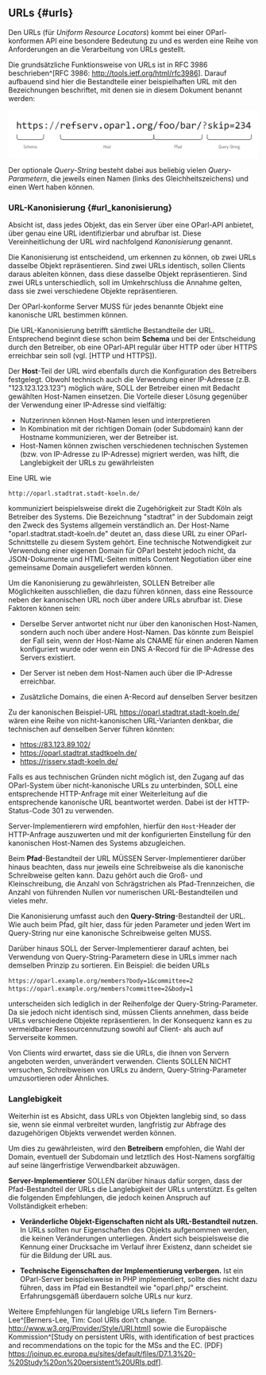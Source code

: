 ## URLs {#urls}

Den URLs (für _Uniform Resource Locators_)
kommt bei einer OParl-konformen API eine besondere Bedeutung zu und es werden eine
Reihe von Anforderungen an die Verarbeitung von URLs gestellt.

Die grundsätzliche Funktionsweise von URLs ist in RFC 3986
beschrieben^[RFC 3986: <http://tools.ietf.org/html/rfc3986>]. Darauf aufbauend sind
hier die Bestandteile einer beispielhaften URL mit den Bezeichnungen beschriftet,
mit denen sie in diesem Dokument benannt werden:

![Benennung von URL-Bestandteilen](images/url.png)

Der optionale _Query-String_ besteht dabei aus beliebig vielen _Query-Parametern_, die
jeweils einen Namen (links des Gleichheitszeichens) und einen Wert haben können.

### URL-Kanonisierung {#url_kanonisierung}

Absicht ist, dass jedes Objekt, das ein Server über eine OParl-API anbietet, über genau
eine URL identifizierbar und abrufbar ist. Diese Vereinheitlichung der URL wird
nachfolgend _Kanonisierung_ genannt.

Die Kanonisierung ist entscheidend, um erkennen zu können, ob zwei URLs dasselbe
Objekt repräsentieren. Sind zwei URLs identisch, sollen Clients daraus ableiten können,
dass diese dasselbe Objekt repräsentieren. Sind zwei URLs unterschiedlich, soll
im Umkehrschluss die Annahme gelten, dass sie zwei verschiedene Objekte repräsentieren.

Der OParl-konforme Server MUSS für jedes benannte Objekt eine kanonische URL bestimmen können.

Die URL-Kanonisierung betrifft sämtliche Bestandteile der URL. Entsprechend beginnt diese
schon beim **Schema** und bei der Entscheidung durch den Betreiber, ob eine OParl-API regulär
über HTTP oder über HTTPS erreichbar sein soll (vgl. [HTTP und HTTPS]).

Der **Host**-Teil der URL wird ebenfalls durch die Konfiguration des Betreibers festgelegt.
Obwohl technisch auch die Verwendung einer IP-Adresse (z.B. "123.123.123.123") möglich wäre,
SOLL der Betreiber einen mit Bedacht gewählten Host-Namen einsetzen. Die Vorteile dieser Lösung
gegenüber der Verwendung einer IP-Adresse sind vielfältig:

* Nutzerinnen können Host-Namen lesen und interpretieren
* In Kombination mit der richtigen Domain (oder Subdomain) kann der Hostname
  kommunizieren, wer der Betreiber ist.
* Host-Namen können zwischen verschiedenen technischen Systemen (bzw. von IP-Adresse zu IP-Adresse)
  migriert werden, was hilft, die Langlebigkeit der URLs zu gewährleisten

Eine URL wie

    http://oparl.stadtrat.stadt-koeln.de/

kommuniziert beispielsweise direkt die Zugehörigkeit zur Stadt Köln als Betreiber des Systems. Die
Bezeichnung "stadtrat" in der Subdomain zeigt den Zweck des Systems allgemein verständlich an.
Der Host-Name "oparl.stadtrat.stadt-koeln.de" deutet an, dass diese URL zu einer
OParl-Schnittstelle zu diesem System gehört. Eine technische Notwendigkeit zur Verwendung einer
eigenen Domain für OParl besteht jedoch nicht, da JSON-Dokumente und HTML-Seiten
mittels Content Negotiation über eine gemeinsame Domain ausgeliefert werden können.

Um die Kanonisierung zu gewährleisten, SOLLEN Betreiber alle Möglichkeiten ausschließen,
die dazu führen können, dass eine Ressource neben der kanonischen URL noch über andere URLs
abrufbar ist. Diese Faktoren können sein:

* Derselbe Server antwortet nicht nur über den kanonischen Host-Namen, sondern auch noch über andere
  Host-Namen. Das könnte zum Beispiel der Fall sein, wenn der Host-Name als CNAME für einen anderen
  Namen konfiguriert wurde oder wenn ein DNS A-Record für die IP-Adresse des Servers existiert.

* Der Server ist neben dem Host-Namen auch über die IP-Adresse erreichbar.

* Zusätzliche Domains, die einen A-Record auf denselben Server besitzen

Zu der kanonischen Beispiel-URL https://oparl.stadtrat.stadt-koeln.de/ wären
eine Reihe von nicht-kanonischen URL-Varianten denkbar, die technischen auf
denselben Server führen könnten:

* https://83.123.89.102/
* https://oparl.stadtrat.stadtkoeln.de/
* https://risserv.stadt-koeln.de/

Falls es aus technischen Gründen nicht möglich ist, den Zugang auf das OParl-System über nicht-kanonische
URLs zu unterbinden, SOLL eine entsprechende HTTP-Anfrage mit einer Weiterleitung auf die entsprechende
kanonische URL beantwortet werden. Dabei ist der HTTP-Status-Code 301 zu verwenden.

Server-Implementierern wird empfohlen, hierfür den `Host`-Header der HTTP-Anfrage auszuwerten und mit
der konfigurierten Einstellung für den kanonischen Host-Namen des Systems abzugleichen.

Beim **Pfad**-Bestandteil der URL MÜSSEN Server-Implementierer darüber hinaus beachten, dass
nur jeweils eine Schreibweise als die kanonische Schreibweise gelten kann. Dazu gehört auch
die Groß- und Kleinschreibung, die Anzahl von Schrägstrichen als Pfad-Trennzeichen, die Anzahl
von führenden Nullen vor numerischen URL-Bestandteilen und vieles mehr.

Die Kanonisierung umfasst auch den **Query-String**-Bestandteil der URL. Wie auch beim Pfad, gilt hier,
dass für jeden Parameter und jeden Wert im Query-String nur eine kanonische Schreibweise gelten MUSS.

Darüber hinaus SOLL der Server-Implementierer darauf achten, bei Verwendung von Query-String-Parametern
diese in URLs immer nach demselben Prinzip zu sortieren. Ein Beispiel: die beiden URLs

    https://oparl.example.org/members?body=1&committee=2
    https://oparl.example.org/members?committee=2&body=1

unterscheiden sich lediglich in der Reihenfolge der Query-String-Parameter. Da sie jedoch nicht
identisch sind, müssen Clients annehmen, dass beide URLs verschiedene Objekte repräsentieren. In der
Konsequenz kann es zu vermeidbarer Ressourcennutzung sowohl auf Client- als auch auf Serverseite kommen.

Von Clients wird erwartet, dass sie die URLs, die ihnen von Servern angeboten werden,
unverändert verwenden. Clients SOLLEN NICHT versuchen, Schreibweisen von URLs zu ändern,
Query-String-Parameter umzusortieren oder Ähnliches.

### Langlebigkeit

Weiterhin ist es Absicht, dass URLs von Objekten langlebig sind, so dass sie, wenn sie einmal
verbreitet wurden, langfristig zur Abfrage des dazugehörigen Objekts verwendet werden können.

Um dies zu gewährleisten, wird den **Betreibern** empfohlen, die Wahl der Domain, eventuell der
Subdomain und letztlich des Host-Namens sorgfältig auf seine längerfristige Verwendbarkeit abzuwägen.

**Server-Implementierer** SOLLEN darüber hinaus dafür sorgen, dass der Pfad-Bestandteil der URLs
die Langlebigkeit der URLs unterstützt. Es gelten die folgenden Empfehlungen, die jedoch keinen
Anspruch auf Vollständigkeit erheben:

* **Veränderliche Objekt-Eigenschaften nicht als URL-Bestandteil nutzen.** In URLs sollten nur Eigenschaften
  des Objekts aufgenommen werden, die keinen Veränderungen unterliegen. Ändert sich beispielsweise
  die Kennung einer Drucksache im Verlauf ihrer Existenz, dann scheidet sie für die Bildung
  der URL aus.

* **Technische Eigenschaften der Implementierung verbergen.** Ist ein OParl-Server beispielsweise in PHP
  implementiert, sollte dies nicht dazu führen, dass im Pfad ein Bestandteil wie "oparl.php/" erscheint.
  Erfahrungsgemäß überdauern solche URLs nur kurz.

Weitere Empfehlungen für langlebige URLs liefern Tim Berners-Lee^[Berners-Lee, Tim: Cool URIs don't change. <http://www.w3.org/Provider/Style/URI.html>] sowie die Europäische Kommission^[Study on persistent URIs, with identification of
best practices and recommendations on the topic for the MSs and the EC. (PDF) <https://joinup.ec.europa.eu/sites/default/files/D7.1.3%20-%20Study%20on%20persistent%20URIs.pdf>].
